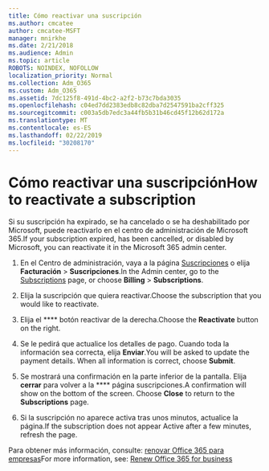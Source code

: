```yaml
---
title: Cómo reactivar una suscripción
ms.author: cmcatee
author: cmcatee-MSFT
manager: mnirkhe
ms.date: 2/21/2018
ms.audience: Admin
ms.topic: article
ROBOTS: NOINDEX, NOFOLLOW
localization_priority: Normal
ms.collection: Adm_O365
ms.custom: Adm_O365
ms.assetid: 7dc125f8-491d-4bc2-a2f2-b73c7bda3035
ms.openlocfilehash: c04ed7dd2383edb8c82dba7d2547591ba2cff325
ms.sourcegitcommit: c003a5db7edc3a44fb5b31b46cd45f12b62d172a
ms.translationtype: MT
ms.contentlocale: es-ES
ms.lasthandoff: 02/22/2019
ms.locfileid: "30208170"
---
```

# <a name="how-to-reactivate-a-subscription"></a><span data-ttu-id="346eb-102">Cómo reactivar una suscripción</span><span class="sxs-lookup"><span data-stu-id="346eb-102">How to reactivate a subscription</span></span>

<span data-ttu-id="346eb-103">Si su suscripción ha expirado, se ha cancelado o se ha deshabilitado por Microsoft, puede reactivarlo en el centro de administración de Microsoft 365.</span><span class="sxs-lookup"><span data-stu-id="346eb-103">If your subscription expired, has been cancelled, or disabled by Microsoft, you can reactivate it in the Microsoft 365 admin center.</span></span>
  
1. <span data-ttu-id="346eb-104">En el Centro de administración, vaya a la página [Suscripciones](https://go.microsoft.com/fwlink/p/?linkid=842054) o elija **Facturación** \> **Suscripciones**.</span><span class="sxs-lookup"><span data-stu-id="346eb-104">In the Admin center, go to the [Subscriptions](https://go.microsoft.com/fwlink/p/?linkid=842054) page, or choose **Billing** \> **Subscriptions**.</span></span>
    
2. <span data-ttu-id="346eb-105">Elija la suscripción que quiera reactivar.</span><span class="sxs-lookup"><span data-stu-id="346eb-105">Choose the subscription that you would like to reactivate.</span></span>
    
3. <span data-ttu-id="346eb-106">Elija el \*\*\*\* botón reactivar de la derecha.</span><span class="sxs-lookup"><span data-stu-id="346eb-106">Choose the **Reactivate** button on the right.</span></span> 
    
4. <span data-ttu-id="346eb-p101">Se le pedirá que actualice los detalles de pago. Cuando toda la información sea correcta, elija **Enviar**.</span><span class="sxs-lookup"><span data-stu-id="346eb-p101">You will be asked to update the payment details. When all information is correct, choose **Submit**.</span></span>
    
5. <span data-ttu-id="346eb-p102">Se mostrará una confirmación en la parte inferior de la pantalla. Elija **cerrar** para volver a la \*\*\*\* página suscripciones.</span><span class="sxs-lookup"><span data-stu-id="346eb-p102">A confirmation will show on the bottom of the screen. Choose **Close** to return to the **Subscriptions** page.</span></span> 
    
6. <span data-ttu-id="346eb-111">Si la suscripción no aparece activa tras unos minutos, actualice la página.</span><span class="sxs-lookup"><span data-stu-id="346eb-111">If the subscription does not appear Active after a few minutes, refresh the page.</span></span>
    
<span data-ttu-id="346eb-112">Para obtener más información, consulte: [renovar Office 365 para empresas](https://support.office.com/article/8d83b530-f4ca-47f6-a666-e5791cbacc7e)</span><span class="sxs-lookup"><span data-stu-id="346eb-112">For more information, see: [Renew Office 365 for business](https://support.office.com/article/8d83b530-f4ca-47f6-a666-e5791cbacc7e)</span></span>
  

